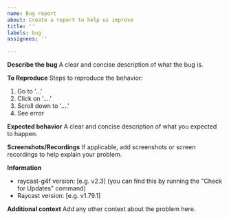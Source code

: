```yaml
---
name: Bug report
about: Create a report to help us improve
title: ''
labels: bug
assignees: ''

---
```


**Describe the bug**
A clear and concise description of what the bug is.

**To Reproduce**
Steps to reproduce the behavior:
1. Go to '...'
2. Click on '....'
3. Scroll down to '....'
4. See error

**Expected behavior**
A clear and concise description of what you expected to happen.

**Screenshots/Recordings**
If applicable, add screenshots or screen recordings to help explain your problem.

**Information**
 - raycast-g4f version: [e.g. v2.3] (you can find this by running the "Check for Updates" command)
 - Raycast version: [e.g. v1.79.1]

**Additional context**
Add any other context about the problem here.
